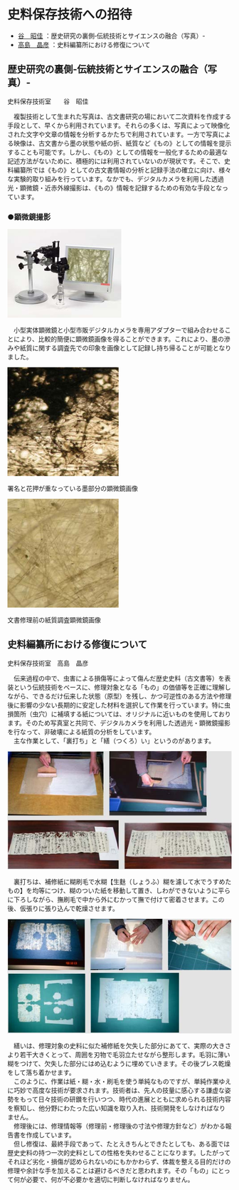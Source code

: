 # 史料保存技術への招待

* [谷　昭佳](#1)	：歴史研究の裏側‐伝統技術とサイエンスの融合（写真）-
* [高島　晶彦](#2)	：史料編纂所における修復について

<a id="1"></a>

## 歴史研究の裏側‐伝統技術とサイエンスの融合（写真）-

史料保存技術室　　谷　昭佳

　複製技術として生まれた写真は、古文書研究の場において二次資料を作成する手段として、早くから利用されています。それらの多くは、写真によって映像化された文字や文章の情報を分析するかたちで利用されています。一方で写真による映像は、古文書から墨の状態や紙の折、紙質など《もの》としての情報を提示することも可能です。しかし、《もの》としての情報を一般化するための最適な記述方法がないために、積極的には利用されていないのが現状です。そこで、史料編纂所では《もの》としての古文書情報の分析と記録手法の確立に向け、様々な実験的取り組みを行っています。なかでも、デジタルカメラを利用した透過光・顕微鏡・近赤外線撮影は、《もの》情報を記録するための有効な手段となっています。

### ●顕微鏡撮影

![](./img/hozonPH01.jpeg)

　小型実体顕微鏡と小型市販デジタルカメラを専用アダプターで組み合わせることにより、比較的簡便に顕微鏡画像を得ることができます。これにより、墨の滲みや紙質に関する調査先での印象を画像として記録し持ち帰ることが可能となりました。

![](./img/hozonPH02.jpeg)

署名と花押が重なっている墨部分の顕微鏡画像

![](./img/hozonPH03.jpeg)

文書修理前の紙質調査顕微鏡画像

<a id="2"></a>

## 史料編纂所における修復について
史料保存技術室　高島　晶彦

　伝来過程の中で、虫害による損傷等によって傷んだ歴史史料（古文書等）を表装という伝統技術をベースに、修理対象となる「もの」の価値等を正確に理解しながら、できるだけ伝来した状態（原型）を残し、かつ可逆性のある方法や修理後に影響の少ない長期的に安定した材料を選択して作業を行っています。特に虫損箇所（虫穴）に補填する紙については、オリジナルに近いものを使用しております。そのため写真室と共同で、デジタルカメラを利用した透過光・顕微鏡撮影を行なって、非破壊による紙質の分析をしています。  
　主な作業として、「裏打ち」と「繕（つくろ）い」というのがあります。

![](./img/hozonPH04.jpeg)

　裏打ちは、補修紙に糊刷毛で水糊【生麩（しょうふ）糊を濾して水でうすめたもの】を均等につけ、糊のついた紙を移動して置き、しわができないように平らに下ろしながら、撫刷毛で中から外にむかって撫で付けて密着させます。この後、仮張りに張り込んで乾燥させます。

![](./img/hozonPH05.jpeg)

　繕いは、修理対象の史料に似た補修紙を欠失した部分にあてて、実際の大きさより若干大きくとって、周囲を刃物で毛羽立たせながら整形します。毛羽に薄い糊をつけて、欠失した部分にはめ込むように埋めていきます。その後プレス乾燥をして落ち着かせます。  
　このように、作業は紙・糊・水・刷毛を使う単純なものですが、単純作業ゆえに巧妙で高度な技術が要求されます。技術者は、先人の技量に感心する謙虚な姿勢をもって日々技術の研鑚を行いつつ、時代の進展とともに求められる技術内容を察知し、他分野にわたった広い知識を取り入れ、技術開発をしなければなりません。  
　修理後には、修理情報等（修理前・修理後の寸法や修理方針など）がわかる報告書を作成しています。  
　但し修復は、最終手段であって、たとえきちんとできたとしても、ある面では歴史史料の持つ一次的史料としての性格を失わせることになります。したがってそれほど劣化・損傷が認められないのにもかかわらず、体裁を整える目的だけの修理や余計な手を加えることは避けるべきだと思われます。その「もの」にとって何が必要で、何が不必要かを適切に判断しなければなりません。